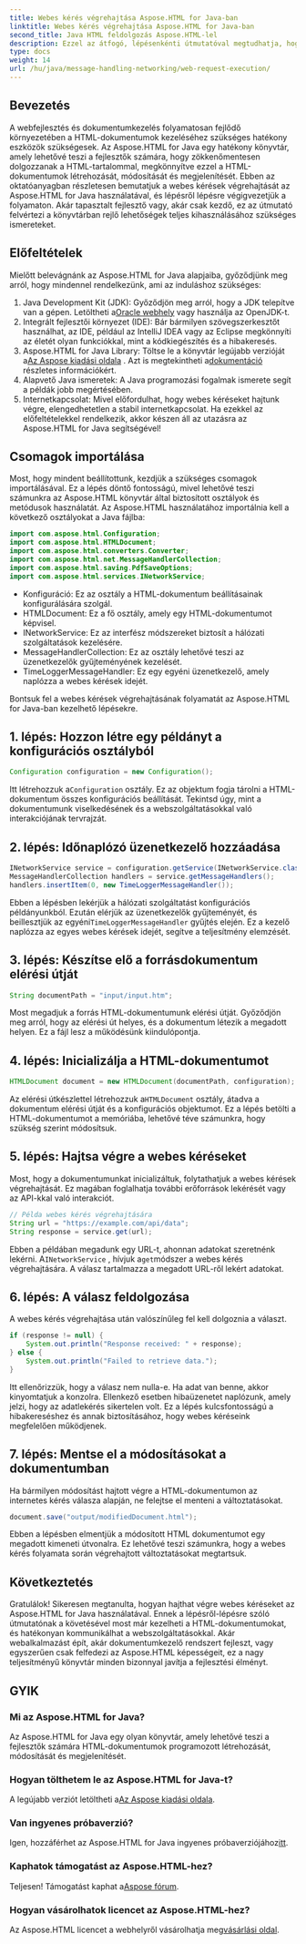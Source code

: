```yaml
---
title: Webes kérés végrehajtása Aspose.HTML for Java-ban
linktitle: Webes kérés végrehajtása Aspose.HTML for Java-ban
second_title: Java HTML feldolgozás Aspose.HTML-lel
description: Ezzel az átfogó, lépésenkénti útmutatóval megtudhatja, hogyan hajthat végre webes kéréseket az Aspose.HTML for Java használatával. Fejlessze HTML dokumentumkezelési készségeit.
type: docs
weight: 14
url: /hu/java/message-handling-networking/web-request-execution/
---
```

## Bevezetés
A webfejlesztés és dokumentumkezelés folyamatosan fejlődő környezetében a HTML-dokumentumok kezeléséhez szükséges hatékony eszközök szükségesek. Az Aspose.HTML for Java egy hatékony könyvtár, amely lehetővé teszi a fejlesztők számára, hogy zökkenőmentesen dolgozzanak a HTML-tartalommal, megkönnyítve ezzel a HTML-dokumentumok létrehozását, módosítását és megjelenítését. Ebben az oktatóanyagban részletesen bemutatjuk a webes kérések végrehajtását az Aspose.HTML for Java használatával, és lépésről lépésre végigvezetjük a folyamaton. Akár tapasztalt fejlesztő vagy, akár csak kezdő, ez az útmutató felvértezi a könyvtárban rejlő lehetőségek teljes kihasználásához szükséges ismereteket.
## Előfeltételek
Mielőtt belevágnánk az Aspose.HTML for Java alapjaiba, győződjünk meg arról, hogy mindennel rendelkezünk, ami az induláshoz szükséges:
1.  Java Development Kit (JDK): Győződjön meg arról, hogy a JDK telepítve van a gépen. Letöltheti a[Oracle webhely](https://www.oracle.com/java/technologies/javase-jdk11-downloads.html) vagy használja az OpenJDK-t.
2. Integrált fejlesztői környezet (IDE): Bár bármilyen szövegszerkesztőt használhat, az IDE, például az IntelliJ IDEA vagy az Eclipse megkönnyíti az életét olyan funkciókkal, mint a kódkiegészítés és a hibakeresés.
3.  Aspose.HTML for Java Library: Töltse le a könyvtár legújabb verzióját a[Az Aspose kiadási oldala](https://releases.aspose.com/html/java/) . Azt is megtekintheti a[dokumentáció](https://reference.aspose.com/html/java/) részletes információkért.
4. Alapvető Java ismeretek: A Java programozási fogalmak ismerete segít a példák jobb megértésében.
5. Internetkapcsolat: Mivel előfordulhat, hogy webes kéréseket hajtunk végre, elengedhetetlen a stabil internetkapcsolat.
Ha ezekkel az előfeltételekkel rendelkezik, akkor készen áll az utazásra az Aspose.HTML for Java segítségével!
## Csomagok importálása
Most, hogy mindent beállítottunk, kezdjük a szükséges csomagok importálásával. Ez a lépés döntő fontosságú, mivel lehetővé teszi számunkra az Aspose.HTML könyvtár által biztosított osztályok és metódusok használatát.
Az Aspose.HTML használatához importálnia kell a következő osztályokat a Java fájlba:
```java
import com.aspose.html.Configuration;
import com.aspose.html.HTMLDocument;
import com.aspose.html.converters.Converter;
import com.aspose.html.net.MessageHandlerCollection;
import com.aspose.html.saving.PdfSaveOptions;
import com.aspose.html.services.INetworkService;
```

- Konfiguráció: Ez az osztály a HTML-dokumentum beállításainak konfigurálására szolgál.
- HTMLDocument: Ez a fő osztály, amely egy HTML-dokumentumot képvisel.
- INetworkService: Ez az interfész módszereket biztosít a hálózati szolgáltatások kezelésére.
- MessageHandlerCollection: Ez az osztály lehetővé teszi az üzenetkezelők gyűjteményének kezelését.
- TimeLoggerMessageHandler: Ez egy egyéni üzenetkezelő, amely naplózza a webes kérések idejét.

Bontsuk fel a webes kérések végrehajtásának folyamatát az Aspose.HTML for Java-ban kezelhető lépésekre.
## 1. lépés: Hozzon létre egy példányt a konfigurációs osztályból
```java
Configuration configuration = new Configuration();
```

 Itt létrehozzuk a`Configuration` osztály. Ez az objektum fogja tárolni a HTML-dokumentum összes konfigurációs beállítását. Tekintsd úgy, mint a dokumentumunk viselkedésének és a webszolgáltatásokkal való interakciójának tervrajzát.
## 2. lépés: Időnaplózó üzenetkezelő hozzáadása
```java
INetworkService service = configuration.getService(INetworkService.class);
MessageHandlerCollection handlers = service.getMessageHandlers();
handlers.insertItem(0, new TimeLoggerMessageHandler());
```

 Ebben a lépésben lekérjük a hálózati szolgáltatást konfigurációs példányunkból. Ezután elérjük az üzenetkezelők gyűjteményét, és beillesztjük az egyéni`TimeLoggerMessageHandler` gyűjtés elején. Ez a kezelő naplózza az egyes webes kérések idejét, segítve a teljesítmény elemzését.
## 3. lépés: Készítse elő a forrásdokumentum elérési útját
```java
String documentPath = "input/input.htm";
```

Most megadjuk a forrás HTML-dokumentumunk elérési útját. Győződjön meg arról, hogy az elérési út helyes, és a dokumentum létezik a megadott helyen. Ez a fájl lesz a működésünk kiindulópontja.
## 4. lépés: Inicializálja a HTML-dokumentumot
```java
HTMLDocument document = new HTMLDocument(documentPath, configuration);
```

 Az elérési útkészlettel létrehozzuk a`HTMLDocument` osztály, átadva a dokumentum elérési útját és a konfigurációs objektumot. Ez a lépés betölti a HTML-dokumentumot a memóriába, lehetővé téve számunkra, hogy szükség szerint módosítsuk.
## 5. lépés: Hajtsa végre a webes kéréseket
Most, hogy a dokumentumunkat inicializáltuk, folytathatjuk a webes kérések végrehajtását. Ez magában foglalhatja további erőforrások lekérését vagy az API-kkal való interakciót.
```java
// Példa webes kérés végrehajtására
String url = "https://example.com/api/data";
String response = service.get(url);
```

 Ebben a példában megadunk egy URL-t, ahonnan adatokat szeretnénk lekérni. A`INetworkService` , hívjuk a`get`módszer a webes kérés végrehajtására. A válasz tartalmazza a megadott URL-ről lekért adatokat.
## 6. lépés: A válasz feldolgozása
A webes kérés végrehajtása után valószínűleg fel kell dolgoznia a választ.
```java
if (response != null) {
    System.out.println("Response received: " + response);
} else {
    System.out.println("Failed to retrieve data.");
}
```
Itt ellenőrizzük, hogy a válasz nem nulla-e. Ha adat van benne, akkor kinyomtatjuk a konzolra. Ellenkező esetben hibaüzenetet naplózunk, amely jelzi, hogy az adatlekérés sikertelen volt. Ez a lépés kulcsfontosságú a hibakereséshez és annak biztosításához, hogy webes kéréseink megfelelően működjenek.
## 7. lépés: Mentse el a módosításokat a dokumentumban
Ha bármilyen módosítást hajtott végre a HTML-dokumentumon az internetes kérés válasza alapján, ne felejtse el menteni a változtatásokat.
```java
document.save("output/modifiedDocument.html");
```

Ebben a lépésben elmentjük a módosított HTML dokumentumot egy megadott kimeneti útvonalra. Ez lehetővé teszi számunkra, hogy a webes kérés folyamata során végrehajtott változtatásokat megtartsuk.
## Következtetés
Gratulálok! Sikeresen megtanulta, hogyan hajthat végre webes kéréseket az Aspose.HTML for Java használatával. Ennek a lépésről-lépésre szóló útmutatónak a követésével most már kezelheti a HTML-dokumentumokat, és hatékonyan kommunikálhat a webszolgáltatásokkal. Akár webalkalmazást épít, akár dokumentumkezelő rendszert fejleszt, vagy egyszerűen csak felfedezi az Aspose.HTML képességeit, ez a nagy teljesítményű könyvtár minden bizonnyal javítja a fejlesztési élményt.
## GYIK
### Mi az Aspose.HTML for Java?
Az Aspose.HTML for Java egy olyan könyvtár, amely lehetővé teszi a fejlesztők számára HTML-dokumentumok programozott létrehozását, módosítását és megjelenítését.
### Hogyan tölthetem le az Aspose.HTML for Java-t?
 A legújabb verziót letöltheti a[Az Aspose kiadási oldala](https://releases.aspose.com/html/java/).
### Van ingyenes próbaverzió?
 Igen, hozzáférhet az Aspose.HTML for Java ingyenes próbaverziójához[itt](https://releases.aspose.com/).
### Kaphatok támogatást az Aspose.HTML-hez?
 Teljesen! Támogatást kaphat a[Aspose fórum](https://forum.aspose.com/c/html/29).
### Hogyan vásárolhatok licencet az Aspose.HTML-hez?
 Az Aspose.HTML licencet a webhelyről vásárolhatja meg[vásárlási oldal](https://purchase.aspose.com/buy).